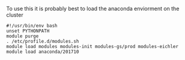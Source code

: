 To use this it is probably best to load the anaconda enviorment on the cluster

```
#!/usr/bin/env bash
unset PYTHONPATH
module purge
. /etc/profile.d/modules.sh
module load modules modules-init modules-gs/prod modules-eichler
module load anaconda/201710
```


